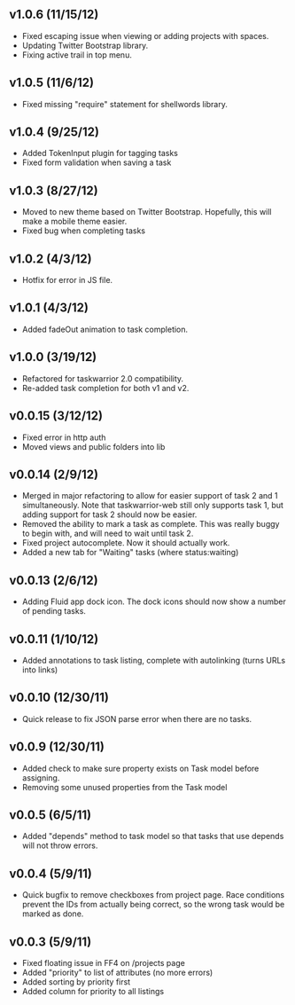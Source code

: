 ## v1.0.6 (11/15/12)

* Fixed escaping issue when viewing or adding projects with spaces.
* Updating Twitter Bootstrap library.
* Fixing active trail in top menu.

## v1.0.5 (11/6/12)

* Fixed missing "require" statement for shellwords library.

## v1.0.4 (9/25/12)

* Added TokenInput plugin for tagging tasks
* Fixed form validation when saving a task

## v1.0.3 (8/27/12)

* Moved to new theme based on Twitter Bootstrap. Hopefully, this will make
  a mobile theme easier.
* Fixed bug when completing tasks

## v1.0.2 (4/3/12)

* Hotfix for error in JS file.

## v1.0.1 (4/3/12)

* Added fadeOut animation to task completion.

## v1.0.0 (3/19/12)

* Refactored for taskwarrior 2.0 compatibility.
* Re-added task completion for both v1 and v2.

## v0.0.15 (3/12/12)

* Fixed error in http auth
* Moved views and public folders into lib

## v0.0.14 (2/9/12)

* Merged in major refactoring to allow for easier support of task 2 and
  1 simultaneously. Note that taskwarrior-web still only supports task 1, but
  adding support for task 2 should now be easier.
* Removed the ability to mark a task as complete. This was really buggy to
  begin with, and will need to wait until task 2.
* Fixed project autocomplete. Now it should actually work.
* Added a new tab for "Waiting" tasks (where status:waiting)

## v0.0.13 (2/6/12)

* Adding Fluid app dock icon. The dock icons should now show a number of
  pending tasks.

## v0.0.11 (1/10/12)

* Added annotations to task listing, complete with autolinking (turns URLs into
  links)

## v0.0.10 (12/30/11)

* Quick release to fix JSON parse error when there are no tasks.

## v0.0.9 (12/30/11)

* Added check to make sure property exists on Task model before assigning.
* Removing some unused properties from the Task model

## v0.0.5 (6/5/11)

* Added "depends" method to task model so that tasks that use depends will not
  throw errors.

## v0.0.4 (5/9/11)

* Quick bugfix to remove checkboxes from project page. Race conditions prevent
  the IDs from actually being correct, so the wrong task would be marked as
  done.

## v0.0.3 (5/9/11)

* Fixed floating issue in FF4 on /projects page
* Added "priority" to list of attributes (no more errors)
* Added sorting by priority first
* Added column for priority to all listings
